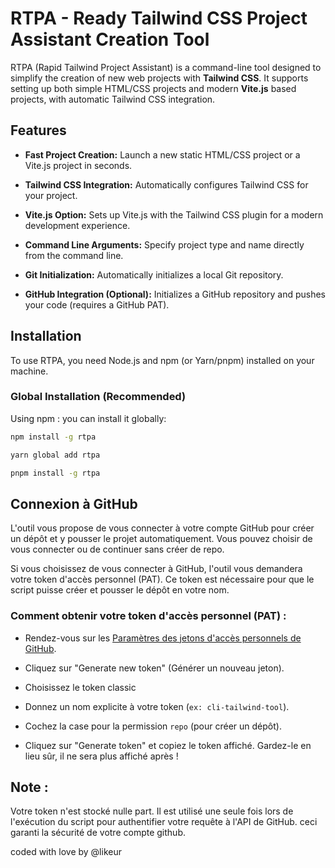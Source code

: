 # RTPA - Ready Tailwind CSS Project Assistant Creation Tool

RTPA (Rapid Tailwind Project Assistant) is a command-line tool designed to simplify the creation of new web projects with **Tailwind CSS**. It supports setting up both simple HTML/CSS projects and modern **Vite.js** based projects, with automatic Tailwind CSS integration.

## Features

* **Fast Project Creation:** Launch a new static HTML/CSS project or a Vite.js project in seconds.

* **Tailwind CSS Integration:** Automatically configures Tailwind CSS for your project.

* **Vite.js Option:** Sets up Vite.js with the Tailwind CSS plugin for a modern development experience.

* **Command Line Arguments:** Specify project type and name directly from the command line.

* **Git Initialization:** Automatically initializes a local Git repository.

* **GitHub Integration (Optional):** Initializes a GitHub repository and pushes your code (requires a GitHub PAT).

## Installation

To use RTPA, you need Node.js and npm (or Yarn/pnpm) installed on your machine.

### Global Installation (Recommended)

Using npm : you can install it globally:

```bash
npm install -g rtpa
```
```bash
yarn global add rtpa
```
```bash
pnpm install -g rtpa
```
## Connexion à GitHub

L'outil vous propose de vous connecter à votre compte GitHub pour créer un dépôt et y pousser le projet automatiquement. Vous pouvez choisir de vous connecter ou de continuer sans créer de repo.

Si vous choisissez de vous connecter à GitHub, l'outil vous demandera votre token d'accès personnel (PAT). Ce token est nécessaire pour que le script puisse créer et pousser le dépôt en votre nom.

### Comment obtenir votre token d'accès personnel (PAT) :

- Rendez-vous sur les [Paramètres des jetons d'accès personnels de GitHub](https://github.com/settings/tokens).

- Cliquez sur "Generate new token" (Générer un nouveau jeton).

- Choisissez le token classic

- Donnez un nom explicite à votre token (`ex: cli-tailwind-tool`).

- Cochez la case pour la permission `repo` (pour créer un dépôt).

- Cliquez sur "Generate token" et copiez le token affiché. Gardez-le en lieu sûr, il ne sera plus affiché après !

## Note : 

Votre token n'est stocké nulle part. Il est utilisé une seule fois lors de l'exécution du script pour authentifier votre requête à l'API de GitHub. ceci garanti la sécurité de votre compte github.



coded with love by @likeur